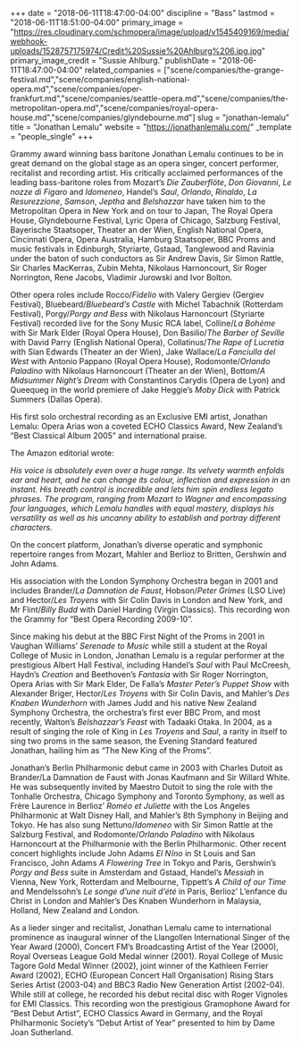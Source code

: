 +++
date = "2018-06-11T18:47:00-04:00"
discipline = "Bass"
lastmod = "2018-06-11T18:51:00-04:00"
primary_image = "https://res.cloudinary.com/schmopera/image/upload/v1545409169/media/webhook-uploads/1528757175974/Credit%20Sussie%20Ahlburg%206.jpg.jpg"
primary_image_credit = "Sussie Ahlburg."
publishDate = "2018-06-11T18:47:00-04:00"
related_companies = ["scene/companies/the-grange-festival.md","scene/companies/english-national-opera.md","scene/companies/oper-frankfurt.md","scene/companies/seattle-opera.md","scene/companies/the-metropolitan-opera.md","scene/companies/royal-opera-house.md","scene/companies/glyndebourne.md"]
slug = "jonathan-lemalu"
title = "Jonathan Lemalu"
website = "https://jonathanlemalu.com/"
_template = "people_single"
+++

Grammy award winning bass baritone Jonathan Lemalu continues to be in great demand on the global stage as an opera singer, concert performer, recitalist and recording artist.  His critically acclaimed performances of the leading bass-baritone roles from Mozart’s *Die Zauberflöte*, *Don Giovanni*, *Le nozze di Figaro* and *Idomeneo*, Handel’s *Saul*, *Orlando*, *Rinaldo*, *La Resurezzione*, *Samson*, *Jeptha* and *Belshazzar* have taken him to the Metropolitan Opera in New York and on tour to Japan, The Royal Opera House, Glyndebourne Festival, Lyric Opera of Chicago, Salzburg Festival, Bayerische Staatsoper, Theater an der Wien, English National Opera, Cincinnati Opera, Opera Australia, Hamburg Staatsoper, BBC Proms and music festivals in Edinburgh, Styriarte, Gstaad, Tanglewood and Ravinia under the baton of such conductors as Sir Andrew Davis, Sir Simon Rattle, Sir Charles MacKerras, Zubin Mehta, Nikolaus Harnoncourt, Sir Roger Norrington, Rene Jacobs, Vladimir Jurowski and Ivor Bolton.

Other opera roles include Rocco/*Fidelio* with Valery Gergiev (Gergiev Festival), Bluebeard/*Bluebeard’s Castle* with Michel Tabachnik (Rotterdam Festival), Porgy/*Porgy and Bess* with Nikolaus Harnoncourt (Styriarte Festival) recorded live for the Sony Music RCA label, Colline/*La Bohème* with Sir Mark Elder (Royal Opera House), Don Basilio/*The Barber of Seville* with David Parry (English National Opera), Collatinus/*The Rape of Lucretia* with Sian Edwards (Theater an der Wien), Jake Wallace/*La Fanciulla del West* with Antonio Pappano (Royal Opera House), Rodomonte/*Orlando Paladino* with Nikolaus Harnoncourt (Theater an der Wien), Bottom/*A Midsummer Night’s Dream* with Constantinos Carydis (Opera de Lyon) and Queequeg in the world premiere of Jake Heggie’s *Moby Dick* with Patrick Summers (Dallas Opera).

His first solo orchestral recording as an Exclusive EMI artist, Jonathan Lemalu: Opera Arias won a coveted ECHO Classics Award, New Zealand’s “Best Classical Album 2005” and international praise.

The Amazon editorial wrote: 

*His voice is absolutely even over a huge range. Its velvety warmth enfolds ear and heart, and he can change its colour, inflection and expression in an instant. His breath control is incredible and lets him spin endless legato phrases. The program, ranging from Mozart to Wagner and encompassing four languages, which Lemalu handles with equal mastery, displays his versatility as well as his uncanny ability to establish and portray different characters.*

On the concert platform, Jonathan’s diverse operatic and symphonic repertoire ranges from Mozart, Mahler and Berlioz to Britten, Gershwin and John Adams.

His association with the London Symphony Orchestra began in 2001 and includes Brander/*La Damnation de Faust*, Hobson/*Peter Grimes* (LSO Live) and Hector/*Les Troyens* with Sir Colin Davis in London and New York, and Mr Flint/*Billy Budd* with Daniel Harding (Virgin Classics). This recording won the Grammy for “Best Opera Recording 2009-10”.

Since making his debut at the BBC First Night of the Proms in 2001 in Vaughan Williams’ *Serenade to Music* while still a student at the Royal College of Music in London, Jonathan Lemalu is a regular performer at the prestigious Albert Hall Festival, including Handel’s *Saul* with Paul McCreesh, Haydn’s *Creation* and Beethoven’s *Fantasia* with Sir Roger Norrington, Opera Arias with Sir Mark Elder, De Falla’s *Master Peter’s Puppet Show* with Alexander Briger, Hector/*Les Troyens* with Sir Colin Davis, and Mahler’s *Des Knaben Wunderhorn* with James Judd and his native New Zealand Symphony Orchestra, the orchestra’s first ever BBC Prom, and most recently, Walton’s *Belshazzar’s Feast* with Tadaaki Otaka.  In 2004, as a result of singing the role of King in *Les Troyens* and *Saul*, a rarity in itself to sing two proms in the same season, the Evening Standard featured Jonathan, hailing him as “The New King of the Proms”.

Jonathan’s Berlin Philharmonic debut came in 2003 with Charles Dutoit as Brander/La Damnation de Faust with Jonas Kaufmann and Sir Willard White. He was subsequently invited by Maestro Dutoit to sing the role with the Tonhalle Orchestra, Chicago Symphony and Toronto Symphony, as well as Frère Laurence in Berlioz’ *Roméo et Juliette* with the Los Angeles Philharmonic at Walt Disney Hall, and Mahler’s 8th Symphony in Beijing and Tokyo. He has also sung Nettuno/*Idomeneo* with Sir Simon Rattle at the Salzburg Festival, and Rodomonte/*Orlando Paladino* with Nikolaus Harnoncourt at the Philharmonie with the Berlin Philharmonic. Other recent concert highlights include John Adams *El Nĩno* in St Louis and San Francisco, John Adams *A Flowering Tree* in Tokyo and Paris, Gershwin’s *Porgy and Bess* suite in Amsterdam and Gstaad, Handel’s *Messiah* in Vienna, New York, Rotterdam and Melbourne, Tippett’s *A Child of our Time* and Mendelssohn’s *Le songe d’une nuit d’été* in Paris, Berlioz’ L’enfance du Christ in London and Mahler’s Des Knaben Wunderhorn in Malaysia, Holland, New Zealand and London.

As a lieder singer and recitalist, Jonathan Lemalu came to international prominence as inaugural winner of the Llangollen International Singer of the Year Award (2000), Concert FM’s Broadcasting Artist of the Year (2000), Royal Overseas League Gold Medal winner (2001). Royal College of Music Tagore Gold Medal Winner (2002), joint winner of the Kathleen Ferrier Award (2002), ECHO (European Concert Hall Organisation) Rising Stars Series Artist (2003-04) and BBC3 Radio New Generation Artist (2002-04). While still at college, he recorded his debut recital disc with Roger Vignoles for EMI Classics. This recording won the prestigious Gramophone Award for “Best Debut Artist”, ECHO Classics Award in Germany, and the Royal Philharmonic Society’s “Debut Artist of Year” presented to him by Dame Joan Sutherland.

